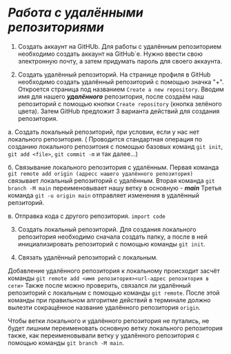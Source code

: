 # ***Работа с удалёнными репозиториями***
1. Создать аккаунт на GitHUb.
Для работы с удалённым репозиторием необходимо создать аккаунт на GitHub`е. Нужно ввести свою электронную почту, а затем придумать пароль для своего аккаунта.

2. Создать удалённый репозиторий.
На странице профиля в GitHub необходимо создать удалённый репозиторий с помощью значка "+". Откроется страница под названием `Create a new repository`. Вводим имя для нашего ***удалённого*** репозитория, после создаём наш репозиторий с помощью кнопки `Create repository` (кнопка зелёного цвета).
Затем GitHub  предложит 3 варианта действий для создания репозитория.

а. Создать локальный репозиторий, при условии, если у нас нет локального репозитория. ( Проводится стандартная операция по созданию локального репозитоия с помощью базовых команд `git init`, `git add <file>`, `git commit -m` и так далее...)

б. Связывание локального репозитория с удалённым. 
Первая команда `git remote add origin (адресс нашего удалённого репозитория)` связывает локальный репозиторий с удалённым.
Вторая команда `git branch -M main` переименовывает нашу ветку в основную - ***main***
Третья команда `git -u origin main` отправляет изменения в 
удалённый репзиторий. 

в. Отправка кода с другого репозитория. 
`import code`

3. Создать локальный репозиторий.
Для создания локального репозитория необходимо сначала создать папку, а после в ней инициализировать  репозиторий с помощью команды `git init`.

4. Связать удалённый репозиторий с локальным.

Добавление удалённого репозитория к локальному происходит засчёт команды `git remote add <имя репозитория><url-адрес репозитория в сети>`
Также после можно проверить, связался ли удалённый репозиторий с локальным с помощью команды `git remote`. После этой команды при правильном алгоритме действий в терминале должно вылезти сокращённое название удалённого репозитория `origin`.

Чтобы ветки локального и удалённого репозитория не путались, не будет лишним переименовать основную ветку локального репозитория также, как переименовывали ветку у удалённого репозитория с помощью команды `git branch -M main`.